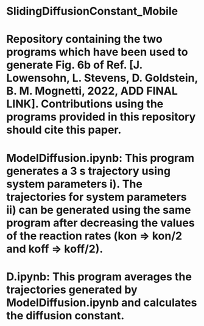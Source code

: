 # SlidingDiffusionConstant_Mobile
#
# Repository containing the two programs which have been used to generate Fig. 6b of Ref. [J. Lowensohn, L. Stevens, D. Goldstein, B. M. Mognetti, 2022, ADD FINAL LINK]. Contributions using the programs provided in this repository should cite this paper.
#
# ModelDiffusion.ipynb: This program generates a 3 s trajectory using system parameters i). The trajectories for system parameters ii) can be generated using the same program after decreasing the values of the reaction rates (kon => kon/2 and koff => koff/2). 
#
# D.ipynb: This program averages the trajectories generated by ModelDiffusion.ipynb and calculates the diffusion constant. 
#
